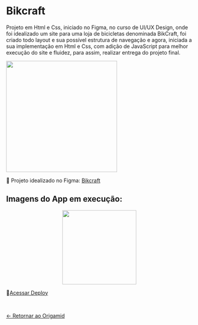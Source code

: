 # Bikcraft

Projeto em Html e Css, iniciado no Figma, no curso de UI/UX Design, onde foi idealizado um site para uma loja de bicicletas denominada BikCraft, foi criado todo layout e sua possível estrutura de navegação e agora, iniciada a sua implementação em Html e Css, com adição de JavaScript para melhor execução do site e fluidez, para assim, realizar entrega do projeto final.

<p float="left">
 <img src="https://i.imgur.com/MCUmkFA.png" width="300" />
</p>

📌 Projeto idealizado no Figma: [Bikcraft](https://www.figma.com/design/T0mHgYvnD5AWFa64LDZx0E/Origamid?node-id=0-1&t=uTo2or0gJuxhnbI2-1) 

## Imagens do App em execução:
<div align="center">
 <img src="https://i.imgur.com/MCUmkFA.png" height="200" />
</div>

📌[Acessar Deploy](https://origamid-bikcraft-snowy.vercel.app/)

 <br>
 
[<- Retornar ao Origamid](https://github.com/GilvanPOliveira/Origamid)



